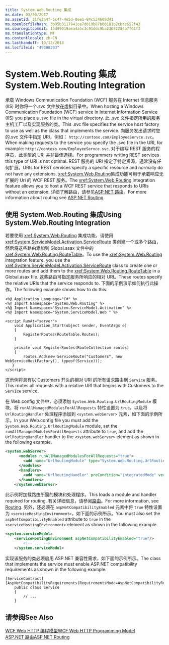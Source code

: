 ```yaml
---
title: System.Web.Routing 集成
ms.date: 03/30/2017
ms.assetid: 31fe2a4f-5c47-4e5d-8ee1-84c524609d41
ms.openlocfilehash: 3b95b3117941ce7d019b87b00181b2cbac652f43
ms.sourcegitcommit: 15d99019aea4a5c3c91ddc9ba23692284a7f61f3
ms.translationtype: MT
ms.contentlocale: zh-CN
ms.lasthandoff: 10/13/2018
ms.locfileid: "49308203"
---
```

# <a name="systemwebrouting-integration"></a><span data-ttu-id="05f06-102">System.Web.Routing 集成</span><span class="sxs-lookup"><span data-stu-id="05f06-102">System.Web.Routing Integration</span></span>
<span data-ttu-id="05f06-103">承载 Windows Communication Foundation (WCF) 服务在 Internet 信息服务 (IIS) 时你将一个.svc 文件放在虚拟目录中。</span><span class="sxs-lookup"><span data-stu-id="05f06-103">When hosting a Windows Communication Foundation (WCF) service in Internet Information Service (IIS) you place a .svc file in the virtual directory.</span></span> <span data-ttu-id="05f06-104">此 .svc 文件指定所用的服务主机工厂以及实现服务的类。</span><span class="sxs-lookup"><span data-stu-id="05f06-104">This .svc file specifies the service host factory to use as well as the class that implements the service.</span></span> <span data-ttu-id="05f06-105">向服务发出请求时您的.svc 文件中指定 URI，例如： `http://contoso.com/EmployeeServce.svc`。</span><span class="sxs-lookup"><span data-stu-id="05f06-105">When making requests to the service you specify the .svc file in the URI, for example: `http://contoso.com/EmployeeServce.svc`.</span></span> <span data-ttu-id="05f06-106">对于编写 REST 服务的程序员，此类型的 URI 并非最佳选择。</span><span class="sxs-lookup"><span data-stu-id="05f06-106">For programmers writing REST services this type of URI is not optimal.</span></span> <span data-ttu-id="05f06-107">REST 服务的 URI 指定了特定资源，通常没有任何扩展。</span><span class="sxs-lookup"><span data-stu-id="05f06-107">URIs for REST services specify a specific resource and normally do not have any extensions.</span></span> <span data-ttu-id="05f06-108"><xref:System.Web.Routing>集成功能可用于承载响应无扩展的 Uri 的 WCF REST 服务。</span><span class="sxs-lookup"><span data-stu-id="05f06-108">The <xref:System.Web.Routing> integration feature allows you to host a WCF REST service that responds to URIs without an extension.</span></span> <span data-ttu-id="05f06-109">详细了解路由，请参见[ASP.NET 路由](https://go.microsoft.com/fwlink/?LinkId=184660)。</span><span class="sxs-lookup"><span data-stu-id="05f06-109">For more information about routing see [ASP.NET Routing](https://go.microsoft.com/fwlink/?LinkId=184660).</span></span>  
  
## <a name="using-systemwebrouting-integration"></a><span data-ttu-id="05f06-110">使用 System.Web.Routing 集成</span><span class="sxs-lookup"><span data-stu-id="05f06-110">Using System.Web.Routing Integration</span></span>  
 <span data-ttu-id="05f06-111">若要使用 <xref:System.Web.Routing> 集成功能，请使用 <xref:System.ServiceModel.Activation.ServiceRoute> 类创建一个或多个路由，然后将这些路由添加到 Global.asax 文件中的 <xref:System.Web.Routing.RouteTable>。</span><span class="sxs-lookup"><span data-stu-id="05f06-111">To use the <xref:System.Web.Routing> integration feature, you use the <xref:System.ServiceModel.Activation.ServiceRoute> class to create one or more routes and add them to the <xref:System.Web.Routing.RouteTable> in a Global.asax file.</span></span> <span data-ttu-id="05f06-112">这些路由可指定服务所响应的相对 URI。</span><span class="sxs-lookup"><span data-stu-id="05f06-112">These routes specify the relative URIs that the service responds to.</span></span> <span data-ttu-id="05f06-113">下面的示例演示如何执行此操作。</span><span class="sxs-lookup"><span data-stu-id="05f06-113">The following example shows how to do this.</span></span>  
  
```  
<%@ Application Language="C#" %>  
<%@ Import Namespace="System.Web.Routing" %>  
<%@ Import Namespace="System.ServiceModel.Activation" %>  
<%@ Import Namespace="System.ServiceModel.Web " %>  
  
<script RunAt="server">  
    void Application_Start(object sender, EventArgs e)  
    {  
        RegisterRoutes(RouteTable.Routes);  
    }  
  
    private void RegisterRoutes(RouteCollection routes)  
    {  
        routes.Add(new ServiceRoute("Customers", new WebServiceHostFactory(), typeof(Service)));   
   }  
</script>  
```  
  
 <span data-ttu-id="05f06-114">这示例将具有以 Customers 开头的相对 URI 的所有请求路由到 `Service` 服务。</span><span class="sxs-lookup"><span data-stu-id="05f06-114">This routes all requests with a relative URI that begins with Customers to the `Service` service.</span></span>  
  
 <span data-ttu-id="05f06-115">在 Web.config 文件中，必须添加 `System.Web.Routing.UrlRoutingModule` 模块，将 `runAllManagedModulesForAllRequests` 特性设置为 `true`，以及将 `UrlRoutingHandler` 处理程序添加到 `<system.webServer>` 元素，如下面的示例所示。</span><span class="sxs-lookup"><span data-stu-id="05f06-115">In your Web.config file you must add the `System.Web.Routing.UrlRoutingModule` module, set the `runAllManagedModulesForAllRequests` attribute to `true`, and add the `UrlRoutingHandler` handler to the `<system.webServer>` element as shown in the following example.</span></span>  
  
```xml  
<system.webServer>  
      <modules runAllManagedModulesForAllRequests="true">  
        <add name="UrlRoutingModule" type="System.Web.Routing.UrlRoutingModule, System.Web, Version=4.0.0.0, Culture=neutral, PublicKeyToken=b03f5f7f11d50a3a" />  
      </modules>  
      <handlers>  
        <add name="UrlRoutingHandler" preCondition="integratedMode" verb="*" path="UrlRouting.axd"/>  
      </handlers>  
    </system.webServer>  
```  
  
 <span data-ttu-id="05f06-116">此示例将加载路由所需的模块和处理程序。</span><span class="sxs-lookup"><span data-stu-id="05f06-116">This loads a module and handler required for routing.</span></span> <span data-ttu-id="05f06-117">有关详细信息，请参阅[路由](../../../../docs/framework/wcf/feature-details/routing.md)。</span><span class="sxs-lookup"><span data-stu-id="05f06-117">For more information, see [Routing](../../../../docs/framework/wcf/feature-details/routing.md).</span></span> <span data-ttu-id="05f06-118">另外，还必须在 `aspNetCompatibilityEnabled` 元素中将 `true` 特性设置为 `<serviceHostingEnvironment>`，如下面的示例所示。</span><span class="sxs-lookup"><span data-stu-id="05f06-118">You must also set the `aspNetCompatibilityEnabled` attribute to `true` in the `<serviceHostingEnvironment>` element as shown in the following example.</span></span>  
  
```xml  
<system.serviceModel>  
    <serviceHostingEnvironment aspNetCompatibilityEnabled="true"/>  
        <!-- ... -->  
    </system.serviceModel>  
```  
  
 <span data-ttu-id="05f06-119">实现该服务的类必须启用 ASP.NET 兼容性需求，如下面的示例所示。</span><span class="sxs-lookup"><span data-stu-id="05f06-119">The class that implements the service must enable ASP.NET compatibility requirements as shown in the following example.</span></span>  
  
```  
[ServiceContract]  
[AspNetCompatibilityRequirements(RequirementsMode=AspNetCompatibilityRequirementsMode.Allowed)]  
    public class Service  
    {  
        // ...  
    }  
```  
  
## <a name="see-also"></a><span data-ttu-id="05f06-120">请参阅</span><span class="sxs-lookup"><span data-stu-id="05f06-120">See Also</span></span>  
 [<span data-ttu-id="05f06-121">WCF Web HTTP 编程模型</span><span class="sxs-lookup"><span data-stu-id="05f06-121">WCF Web HTTP Programming Model</span></span>](../../../../docs/framework/wcf/feature-details/wcf-web-http-programming-model.md)  
 [<span data-ttu-id="05f06-122">ASP.NET 路由</span><span class="sxs-lookup"><span data-stu-id="05f06-122">ASP.NET Routing</span></span>](https://go.microsoft.com/fwlink/?LinkId=184660)
